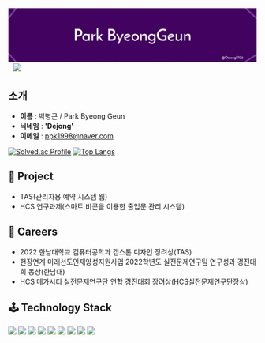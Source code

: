 <img src = "./bk_bg.png">

<a href="https://instagram.com/b_geuni">
    <img 
        src="http://img.shields.io/badge/-Instagram-black?style=flat&logo=Instagram&link=https://instagram.com/b_geuni/"
        style="height : auto; margin-left : 10px; margin-right : 10px;"/>
</a>

## **소개**
- **이름** : 박병근 / Park Byeong Geun
- **닉네임** : **'Dejong'**
- **이메일** : ppk1998@naver.com

[![Solved.ac Profile](http://mazassumnida.wtf/api/generate_badge?boj=ppk0320)](https://solved.ac/ppk0320)
[![Top Langs](https://github-readme-stats.vercel.app/api/top-langs/?username=ohbyul&layout=compact&theme=dracula)](https://github.com/metleeha)

## **👤 Project**
- TAS(관리자용 예약 시스템 웹)
- HCS 연구과제(스마트 비콘을 이용한 출입문 관리 시스템)

## **📖 Careers**
- 2022 한남대학교 컴퓨터공학과 캡스톤 디자인 장려상(TAS)
- 현장연계 미래선도인재양성지원사업 2022학년도 실전문제연구팀 연구성과 경진대회 동상(한남대)
- HCS 메가시티 실전문제연구단 연합 경진대회 장려상(HCS실전문제연구단장상)

## **🕹️ Technology Stack**
![](https://img.shields.io/badge/JavaScirpt-F7DF1E?style=for-the-badge&logo=OpenJDK&logoColor=white")
![](https://img.shields.io/badge/HTML-E34F26?style=for-the-badge&logo=OpenJDK&logoColor=white")
![](https://img.shields.io/badge/CSS-1572B6?style=for-the-badge&logo=OpenJDK&logoColor=white")
![](https://img.shields.io/badge/Tailwind-CSS-06B6D4?style=for-the-badge&logo=OpenJDK&logoColor=white")
![](https://img.shields.io/badge/TypeScript-3178C6?style=for-the-badge&logo=OpenJDK&logoColor=white")
![](https://img.shields.io/badge/Python-3776AB?style=for-the-badge&logo=OpenJDK&logoColor=white")
![](https://img.shields.io/badge/React-61DAFB?style=for-the-badge&logo=OpenJDK&logoColor=white")
![](https://img.shields.io/badge/Next.js-000000?style=for-the-badge&logo=OpenJDK&logoColor=white")
![](https://img.shields.io/badge/GraphQL-E10098?style=for-the-badge&logo=OpenJDK&logoColor=white")

